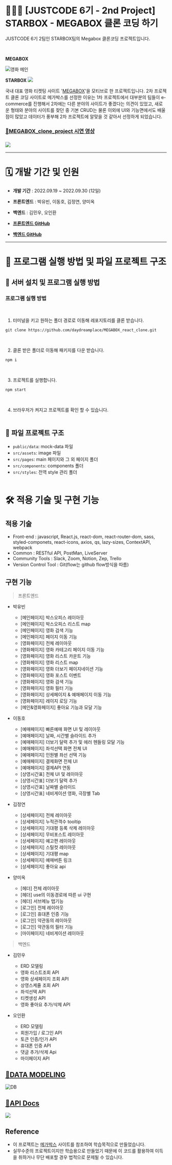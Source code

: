 # 👩🏻‍💻 [JUSTCODE 6기 - 2nd Project] STARBOX - MEGABOX 클론 코딩 하기


JUSTCODE 6기 2팀인 STARBOX팀의 Megabox 클론코딩 프로젝트입니다.

<br/>

**MEGABOX**

![영화 메인](https://user-images.githubusercontent.com/88419431/193578658-46ee5ce7-9cd6-42a1-aaae-13051aa3df86.PNG)

**STARBOX**
![](https://velog.velcdn.com/images/daydreamplace/post/622dcad4-9aa1-4229-b5ae-c3b57732cf05/image.png)


국내 대표 영화 티켓팅 사이트 '[MEGABOX](https://www.megabox.co.kr/)'을 모티브로 한 프로젝트입니다. 2차 프로젝트 클론 코딩 사이트로 메가박스를 선정한 이유는 1차 프로젝트에서 대부분의 팀들이 e-commerce를 진행해서 2차에는 다른 분야의 사이트가 좋겠다는 의견이 있었고, 새로운 형태와 분야의 사이트를 찾던 중 기본 CRUD는 물론 이외에 UI와 기능면에서도 배울 점이 많았고 데이터가 풍부해 2차 프로젝트에 알맞을 것 같아서 선정하게 되었습니다.

### [🎥MEGABOX_clone_project 시연 영상]( https://www.youtube.com/watch?v=K6d3YfHN9Jk )
### ![](https://velog.velcdn.com/images/daydreamplace/post/fb9c5aa9-d7e4-4ab0-a7ff-85ecd539617f/image.gif)

---
  
# 🗓 개발 기간 및 인원

- __개발 기간__  : 2022.09.19 ~ 2022.09.30 (12일)

- __프론트엔드__ :  박유빈, 이동호, 김정연, 양미옥

- __백엔드__ : 김민우, 오인환

- __[프론트엔드 GitHub](https://github.com/wecode-bootcamp-korea/justcode-6-2nd-team2-front)__ 

- __[백엔드 GitHub](https://github.com/wecode-bootcamp-korea/justcode-6-2nd-team2-back)__

---
# 🚧 프로그램 실행 방법 및 파일 프로젝트 구조

## 🔡 서버 설치 및 프로그램 실행 방법


### 프로그램 실행 방법

<br />

1.  터미널을 키고 원하는 폴더 경로로 이동해 레포지토리를 클론 받습니다.

```
git clone https://github.com/daydreamplace/MEGABOX_react_clone.git
```

<br />

2.  클론 받은 폴더로 이동해 패키지를 다운 받습니다.

```
npm i
```

<br />

3.  프로젝트를 실행합니다.

```
npm start
```

<br />

4. 브라우저가 켜지고 프로젝트를 확인 할 수 있습니다.
   <br />
   <br />


## 📂 파일 프로젝트 구조

- `public/data`: mock-data 파일
- `src/assets`: image 파일
- `src/pages`: main 페이지와 그 외 페이지 폴더
- `src/components`: components 폴더
- `src/styles`: 전역 style 관리 폴더
  <br />
  <br />

  
 
# 🛠 적용 기술 및 구현 기능

##  적용 기술
+ Front-end : javascript, React.js, react-dom, react-router-dom, sass, styled-componets, react-icons, axios, qs, lazy-sizes, ContextAPI, webpack
+ Common : RESTful API, PostMan, LiveServer
+ Community Tools : Slack, Zoom, Notion, Zep, Trello
+ Version Control Tool : Git(flow는 github flow방식을 따름)


##  구현 기능

>프론트엔드  

- 박유빈
  - [메인페이지] 박스오피스 레이아웃
  - [메인페이지] 박스오피스 리스트 map
  - [메인페이지] 영화 검색 기능
  - [메인페이지] 페이지 이동 기능
  - [영화페이지] 전체 레이아웃
  - [영화페이지] 영화 카테고리 페이지 이동 기능
  - [영화페이지] 영화 리스트 카운트 기능
  - [영화페이지] 영화 리스트 map
  - [영화페이지] 영화 더보기 페이지네이션 기능
  - [영화페이지] 영화 포스트 이벤트
  - [영화페이지] 영화 검색 기능
  - [영화페이지] 영화 필터 기능
  - [영화페이지] 상세페이지 & 예매페이지 이동 기능
  - [영화페이지] 레이지 로딩 기능
  - [메인&영화페이지] 좋아요 기능과 모달 기능
  
- 이동호  
  - [예매페이지] 빠른예매 화면 UI 및 레이아웃
  - [예매페이지] 날짜, 시간별 슬라이드 추가
  - [예매페이지] 더보기 달력 추가 및 에러 헨들링 모달 기능
  - [예매페이지] 좌석선택 화면 전체 UI
  - [예매페이지] 인원별 좌선 선택 기능
  - [예매페이지] 결제화면 전체 UI
  - [예매페이지] 결제API 연동
  - [상영시간표] 전체 UI 및 레이아웃
  - [상영시간표] 더보기 달력 추가
  - [상영시간표] 날짜별 슬라이드
  - [상영시간표] 네비게이션 영화, 극장별 Tab

- 김정연
  - [상세페이지] 전체 레이아웃
  - [상세페이지] 누적관객수 tooltip
  - [상세페이지] 기대평 등록 삭제 레이아웃
  - [상세페이지] 무비포스트 레이아웃
  - [상세페이지] 예고편 레이아웃
  - [상세페이지] 스틸컷 레이아웃
  - [상세페이지] 기대평 map
  - [상세페이지] 예매버튼 링크
  - [상세페이지] 좋아요 api

- 양미옥
  - [헤더] 전체 레이아웃
  - [헤더] use의 이동경로에 따른 ui 구현
  - [헤더] 서브메뉴 탭기능
  - [로그인] 전체 레이아웃
  - [로그인] 휴대폰 인증 기능
  - [로그인] 약관동의 레이아웃
  - [로그인] 약관동의 필터 기능
  - [마이페이지] 네비게이션 레이아웃
  
>백엔드

- 김민우  
  - ERD 모델링
  - 영화 리스트조회 API
  - 영화 상세페이지 조회 API 
  - 상영스케쥴 조회 API
  - 좌석선택 API
  - 티켓생성 API
  - 영화 좋아요 추가/삭제 API  

- 오인환
  - ERD 모델링
  - 회원가입 / 로그인 API 
  - 토큰 인증/인가 API   
  - 휴대폰 인증 API
  - 댓글 추가/삭제 Api
  - 마이페이지 API

## [📼DATA MODELING](https://dbdiagram.io/d/6327c6e10911f91ba5db0917) 

![DB](https://user-images.githubusercontent.com/88419431/193578720-4b6a58e6-042d-4adc-aa50-f21e3beac4f9.PNG)

 ## [📑API Docs](https://documenter.getpostman.com/view/22703204/2s7ZE4NQnp#de716034-8667-44c7-9662-0eadb80d143e)
![](https://velog.velcdn.com/images/daydreamplace/post/81f3afd0-4eeb-426c-8ee9-5095bfab1746/image.png)


## Reference

- 이 프로젝트는 [메가박스](https://www.megabox.co.kr/) 사이트를 참조하여 학습목적으로 만들었습니다.
- 실무수준의 프로젝트이지만 학습용으로 만들었기 때문에 이 코드를 활용하여 이득을 취하거나 무단 배포할 경우 법적으로 문제될 수 있습니다.
